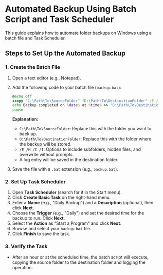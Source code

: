 
# Automated Backup Using Batch Script and Task Scheduler

This guide explains how to automate folder backups on Windows using a batch file and Task Scheduler.

## Steps to Set Up the Automated Backup

### 1. **Create the Batch File**
1. Open a text editor (e.g., Notepad).
2. Add the following code to your batch file (`backup.bat`):

   ```bat
   @echo off
   xcopy "C:\Path\To\SourceFolder" "D:\Path\To\DestinationFolder" /E /H /C /I
   echo Backup completed on %date% at %time% >> "D:\Path\To\DestinationFolder\backup_log.txt"
   pause
   ```

   **Explanation:**
   - `C:\Path\To\SourceFolder`: Replace this with the folder you want to back up.
   - `D:\Path\To\DestinationFolder`: Replace this with the folder where the backup will be stored.
   - `/E /H /C /I`: Options to include subfolders, hidden files, and overwrite without prompts.
   - A log entry will be saved in the destination folder.

3. Save the file with a `.bat` extension (e.g., `backup.bat`).

### 2. **Set Up Task Scheduler**
1. Open **Task Scheduler** (search for it in the Start menu).
2. Click **Create Basic Task** on the right-hand menu.
3. Enter a **Name** (e.g., "Daily Backup") and a **Description** (optional), then click **Next**.
4. Choose the **Trigger** (e.g., "Daily") and set the desired time for the backup to run. Click **Next**.
5. Select the **Action** as "Start a Program" and click **Next**.
6. Browse and select your `backup.bat` file.
7. Click **Finish** to save the task.

### 3. **Verify the Task**
- After an hour or at the scheduled time, the batch script will execute, copying the source folder to the destination folder and logging the operation.
